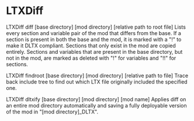 # LTXDiff

LTXDiff diff [base directory] [mod directory] [relative path to root file]
Lists every section and variable pair of the mod that differs from the base. If a section is present in both the base and the mod, it is marked with a "!" to make it DLTX compliant. Sections that only exist in the mod are copied entirely. Sections and variables that are present in the base directory, but not in the mod, are marked as deleted with "!" for variables and "!!" for sections.

LTXDiff findroot [base directory] [mod directory] [relative path to file]
Trace back include tree to find out which LTX file originally included the specified one.

LTXDiff dltxify [base directory] [mod directory] [mod name]
Applies diff on an entire mod directory automatically and saving a fully deployable version of the mod in "[mod directory]_DLTX".
